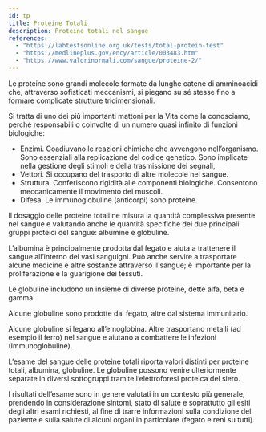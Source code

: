 ```yaml
---
id: tp
title: Proteine Totali
description: Proteine totali nel sangue
references:
  - "https://labtestsonline.org.uk/tests/total-protein-test"
  - "https://medlineplus.gov/ency/article/003483.htm"
  - "https://www.valorinormali.com/sangue/proteine-2/"
---
```


Le proteine sono grandi molecole formate da lunghe catene di amminoacidi che, attraverso sofisticati meccanismi, si piegano su sé stesse fino a formare complicate strutture tridimensionali.

Si tratta di uno dei più importanti mattoni per la Vita come la conosciamo, perché responsabili o coinvolte di un numero quasi infinito di funzioni biologiche:

- Enzimi. Coadiuvano le reazioni chimiche che avvengono nell’organismo. Sono essenziali alla replicazione del codice genetico. Sono implicate nella gestione degli stimoli e della trasmissione dei segnali,
- Vettori. Si occupano del trasporto di altre molecole nel sangue.
- Struttura. Conferiscono rigidità alle componenti biologiche. Consentono meccanicamente il movimento dei muscoli.
- Difesa. Le immunoglobuline (anticorpi) sono proteine.

Il dosaggio delle proteine totali ne misura la quantità complessiva presente nel sangue e valutando anche le quantità specifiche dei due principali gruppi proteici del sangue: albumine e globuline.

L’albumina è principalmente prodotta dal fegato e aiuta a trattenere il sangue all’interno dei vasi sanguigni. Può anche servire a trasportare alcune medicine e altre sostanze attraverso il sangue; è importante per la proliferazione e la guarigione dei tessuti.

Le globuline includono un insieme di diverse proteine, dette alfa, beta e gamma.

Alcune globuline sono prodotte dal fegato,
altre dal sistema immunitario.

Alcune globuline si legano all’emoglobina.
Altre trasportano metalli (ad esempio il ferro) nel sangue e aiutano a combattere le infezioni (Immunoglobuline).

L’esame del sangue delle proteine totali riporta valori distinti per proteine totali, albumina, globuline. Le globuline possono venire ulteriormente separate in diversi sottogruppi tramite l’elettroforesi proteica del siero.

I risultati dell’esame sono in genere valutati in un contesto più generale, prendendo in considerazione sintomi, stato di salute e soprattutto gli esiti degli altri esami richiesti, al fine di trarre informazioni sulla condizione del paziente e sulla salute di alcuni organi in particolare (fegato e reni su tutti).

